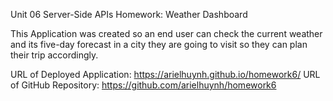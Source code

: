 Unit 06 Server-Side APIs Homework: Weather Dashboard

This Application was created so an end user can check the current weather and its five-day forecast in a city they are going to visit so they can plan their trip accordingly.


URL of Deployed Application: https://arielhuynh.github.io/homework6/
URL of GitHub Repository: https://github.com/arielhuynh/homework6